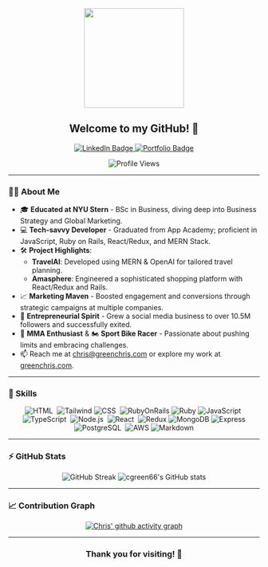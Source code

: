 <div align="center">
  
  <img src="https://media.giphy.com/media/v1.Y2lkPTc5MGI3NjExOHBraHg4aXBncTRwb25hOXdseWV4Z3c5cW12ejM2NXRodmgwNnV5MCZlcD12MV9naWZzX3NlYXJjaCZjdD1n/bGgsc5mWoryfgKBx1u/giphy.gif" width="200"/>
  
  ## Welcome to my GitHub! 👋
  
</div>

<div id="badges" align="center">
  <a href="https://www.linkedin.com/in/chrisgreenn">
    <img src="https://img.shields.io/badge/LinkedIn-blue?style=for-the-badge&logo=linkedin&logoColor=white" alt="LinkedIn Badge"/>
  </a>
  <a href="https://greenchris.com">
    <img src="https://img.shields.io/badge/Portfolio-green?style=for-the-badge&logo=About.me&logoColor=white" alt="Portfolio Badge"/>
  </a>
</div>

<div align="center">
  
  ![Profile Views](https://komarev.com/ghpvc/?username=cgreen66&style=flat-square&color=blue)
  
</div>

---

### 🙋‍♂️ About Me

- 🎓 **Educated at NYU Stern** - BSc in Business, diving deep into Business Strategy and Global Marketing.
- 💻 **Tech-savvy Developer** - Graduated from App Academy; proficient in JavaScript, Ruby on Rails, React/Redux, and MERN Stack.
- 🛠 **Project Highlights**:
  - **TravelAI**: Developed using MERN & OpenAI for tailored travel planning.
  - **Amasphere**: Engineered a sophisticated shopping platform with React/Redux and Rails.
- 📈 **Marketing Maven** - Boosted engagement and conversions through strategic campaigns at multiple companies.
- 🚀 **Entrepreneurial Spirit** - Grew a social media business to over 10.5M followers and successfully exited.
- 🤺 **MMA Enthusiast** & 🏍 **Sport Bike Racer** - Passionate about pushing limits and embracing challenges.
- 📫 Reach me at [chris@greenchris.com](mailto:chris@greenchris.com) or explore my work at [greenchris.com](https://greenchris.com).

---

### 🚀 Skills

<div align="center">

  ![HTML](https://img.shields.io/badge/HTML5-E34F26?style=for-the-badge&logo=html5&logoColor=white)&nbsp;
  ![Tailwind](https://img.shields.io/badge/Tailwind_CSS-38B2AC?style=for-the-badge&logo=tailwind-css&logoColor=white)
  ![CSS](https://img.shields.io/badge/CSS3-1572B6?style=for-the-badge&logo=css3&logoColor=white)&nbsp;
  ![RubyOnRails](https://img.shields.io/badge/Ruby_on_Rails-CC0000?style=for-the-badge&logo=ruby-on-rails&logoColor=white)
  ![Ruby](https://img.shields.io/badge/Ruby-CC342D?style=for-the-badge&logo=ruby&logoColor=white)
  ![JavaScript](https://img.shields.io/badge/JavaScript-323330?style=for-the-badge&logo=javascript&logoColor=F7DF1E)&nbsp;
  ![TypeScript](https://img.shields.io/badge/TypeScript-007ACC?style=for-the-badge&logo=typescript&logoColor=white)&nbsp;
  ![Node.js](https://img.shields.io/badge/Node.js-43853D?style=for-the-badge&logo=node.js&logoColor=white)&nbsp;
  ![React](https://img.shields.io/badge/React-20232A?style=for-the-badge&logo=react&logoColor=61DAFB)&nbsp;
  ![Redux](https://img.shields.io/badge/Redux-593D88?style=for-the-badge&logo=redux&logoColor=white)
  ![MongoDB](https://img.shields.io/badge/MongoDB-4EA94B?style=for-the-badge&logo=mongodb&logoColor=white)
  ![Express](https://img.shields.io/badge/Express.js-404D59?style=for-the-badge)
  ![PostgreSQL](https://img.shields.io/badge/PostgreSQL-316192?style=for-the-badge&logo=postgresql&logoColor=white)&nbsp;
  ![AWS](https://img.shields.io/badge/Amazon_AWS-232F3E?style=for-the-badge&logo=amazon-aws&logoColor=white)
  ![Markdown](https://img.shields.io/badge/Markdown-000000?style=for-the-badge&logo=markdown&logoColor=white)

</div>


---

### ⚡ GitHub Stats

<div align="center">
  
![GitHub Streak](http://github-readme-streak-stats.herokuapp.com?user=cgreen66&theme=dark&background=000000)
![cgreen66's GitHub stats](https://github-readme-stats.vercel.app/api?username=cgreen66&show_icons=true&theme=radical)

</div>

---

### 📈 Contribution Graph

<div align="center">
  
[![Chris' github activity graph](https://github-readme-activity-graph.vercel.app/graph?username=cgreen66&theme=dracula)](https://github.com/cgreen66/github-readme-activity-graph)

</div>

---

<div align="center">
  
### Thank you for visiting! 🌟

</div>
